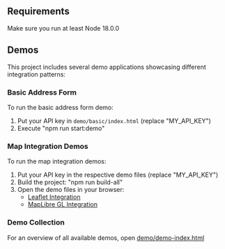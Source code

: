 ## Requirements
Make sure you run at least Node 18.0.0

## Demos

This project includes several demo applications showcasing different integration patterns:

### Basic Address Form
To run the basic address form demo:
1) Put your API key in `demo/basic/index.html` (replace "MY_API_KEY")
2) Execute "npm run start:demo"

### Map Integration Demos
To run the map integration demos:
1) Put your API key in the respective demo files (replace "MY_API_KEY")
2) Build the project: "npm run build-all"
3) Open the demo files in your browser:
   - [Leaflet Integration](demo/leaflet/index.html)
   - [MapLibre GL Integration](demo/maplibre/index.html)

### Demo Collection
For an overview of all available demos, open [demo/demo-index.html](demo/demo-index.html)